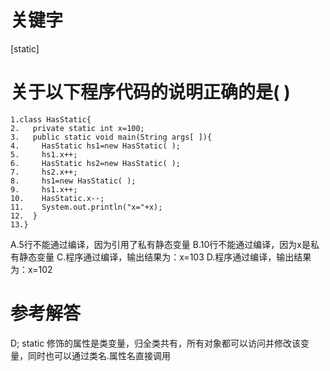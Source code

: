 # 关键字

[static]

# 关于以下程序代码的说明正确的是( )

```
1.class HasStatic{
2.   private static int x=100;
3.   public static void main(String args[ ]){
4.     HasStatic hs1=new HasStatic( );
5.     hs1.x++;
6.     HasStatic hs2=new HasStatic( );
7.     hs2.x++;
8.     hs1=new HasStatic( );
9.     hs1.x++;
10.    HasStatic.x--;
11.    System.out.println("x="+x);
12.  }
13.}

```
A.5行不能通过编译，因为引用了私有静态变量
B.10行不能通过编译，因为x是私有静态变量
C.程序通过编译，输出结果为：x=103
D.程序通过编译，输出结果为：x=102

# 参考解答

D;
static 修饰的属性是类变量，归全类共有，所有对象都可以访问并修改该变量，同时也可以通过类名.属性名直接调用


